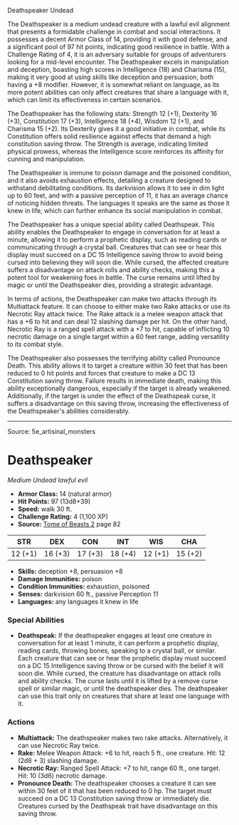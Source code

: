<MonsterName/>Deathspeaker</MonsterName>
<CreatureType/>Undead</CreatureType>

<summary>The Deathspeaker is a medium undead creature with a lawful evil alignment that presents a formidable challenge in combat and social interactions. It possesses a decent Armor Class of 14, providing it with good defense, and a significant pool of 97 hit points, indicating good resilience in battle. With a Challenge Rating of 4, it is an adversary suitable for groups of adventurers looking for a mid-level encounter. The Deathspeaker excels in manipulation and deception, boasting high scores in Intelligence (18) and Charisma (15), making it very good at using skills like deception and persuasion, both having a +8 modifier. However, it is somewhat reliant on language, as its more potent abilities can only affect creatures that share a language with it, which can limit its effectiveness in certain scenarios.</summary>

<detail>

The Deathspeaker has the following stats: Strength 12 (+1), Dexterity 16 (+3), Constitution 17 (+3), Intelligence 18 (+4), Wisdom 12 (+1), and Charisma 15 (+2). Its Dexterity gives it a good initiative in combat, while its Constitution offers solid resilience against effects that demand a high constitution saving throw. The Strength is average, indicating limited physical prowess, whereas the Intelligence score reinforces its affinity for cunning and manipulation.

The Deathspeaker is immune to poison damage and the poisoned condition, and it also avoids exhaustion effects, detailing a creature designed to withstand debilitating conditions. Its darkvision allows it to see in dim light up to 60 feet, and with a passive perception of 11, it has an average chance of noticing hidden threats. The languages it speaks are the same as those it knew in life, which can further enhance its social manipulation in combat.

The Deathspeaker has a unique special ability called Deathspeak. This ability enables the Deathspeaker to engage in conversation for at least a minute, allowing it to perform a prophetic display, such as reading cards or communicating through a crystal ball. Creatures that can see or hear this display must succeed on a DC 15 Intelligence saving throw to avoid being cursed into believing they will soon die. While cursed, the affected creature suffers a disadvantage on attack rolls and ability checks, making this a potent tool for weakening foes in battle. The curse remains until lifted by magic or until the Deathspeaker dies, providing a strategic advantage.

In terms of actions, the Deathspeaker can make two attacks through its Multiattack feature. It can choose to either make two Rake attacks or use its Necrotic Ray attack twice. The Rake attack is a melee weapon attack that has a +6 to hit and can deal 12 slashing damage per hit. On the other hand, Necrotic Ray is a ranged spell attack with a +7 to hit, capable of inflicting 10 necrotic damage on a single target within a 60 feet range, adding versatility to its combat style.

The Deathspeaker also possesses the terrifying ability called Pronounce Death. This ability allows it to target a creature within 30 feet that has been reduced to 0 hit points and forces that creature to make a DC 13 Constitution saving throw. Failure results in immediate death, making this ability exceptionally dangerous, especially if the target is already weakened. Additionally, if the target is under the effect of the Deathspeak curse, it suffers a disadvantage on this saving throw, increasing the effectiveness of the Deathspeaker's abilities considerably.</detail>



---

Source: 5e_artisinal_monsters

# Deathspeaker

*Medium* *Undead* *lawful evil*

- **Armor Class:** 14 (natural armor)
- **Hit Points:** 97 (13d8+39)
- **Speed:** walk 30 ft.
- **Challenge Rating:** 4 (1,100 XP)
- **Source:** [Tome of Beasts 2](https://koboldpress.com/kpstore/product/tome-of-beasts-2-for-5th-edition) page 82

| STR | DEX | CON | INT | WIS | CHA |
| --- | --- | --- | --- | --- | --- |
| 12 (+1) | 16 (+3) | 17 (+3) | 18 (+4) | 12 (+1) | 15 (+2) |

- **Skills:** deception +8, persuasion +8
- **Damage Immunities:** poison
- **Condition Immunities:** exhaustion, poisoned
- **Senses:** darkvision 60 ft., passive Perception 11
- **Languages:** any languages it knew in life

### Special Abilities

- **Deathspeak:** If the deathspeaker engages at least one creature in conversation for at least 1 minute, it can perform a prophetic display, reading cards, throwing bones, speaking to a crystal ball, or similar. Each creature that can see or hear the prophetic display must succeed on a DC 15 Intelligence saving throw or be cursed with the belief it will soon die. While cursed, the creature has disadvantage on attack rolls and ability checks. The curse lasts until it is lifted by a remove curse spell or similar magic, or until the deathspeaker dies. The deathspeaker can use this trait only on creatures that share at least one language with it.

### Actions

- **Multiattack:** The deathspeaker makes two rake attacks. Alternatively, it can use Necrotic Ray twice.
- **Rake:** Melee Weapon Attack: +6 to hit, reach 5 ft., one creature. Hit: 12 (2d8 + 3) slashing damage.
- **Necrotic Ray:** Ranged Spell Attack: +7 to hit, range 60 ft., one target. Hit: 10 (3d6) necrotic damage.
- **Pronounce Death:** The deathspeaker chooses a creature it can see within 30 feet of it that has been reduced to 0 hp. The target must succeed on a DC 13 Constitution saving throw or immediately die. Creatures cursed by the Deathspeak trait have disadvantage on this saving throw.




